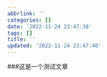 ```yaml
---
abbrlink: ''
categories: []
date: '2022-11-24 23:47:38'
tags: []
title: ''
updated: '2022-11-24 23:47:40'
---
```

###这是一个测试文章
